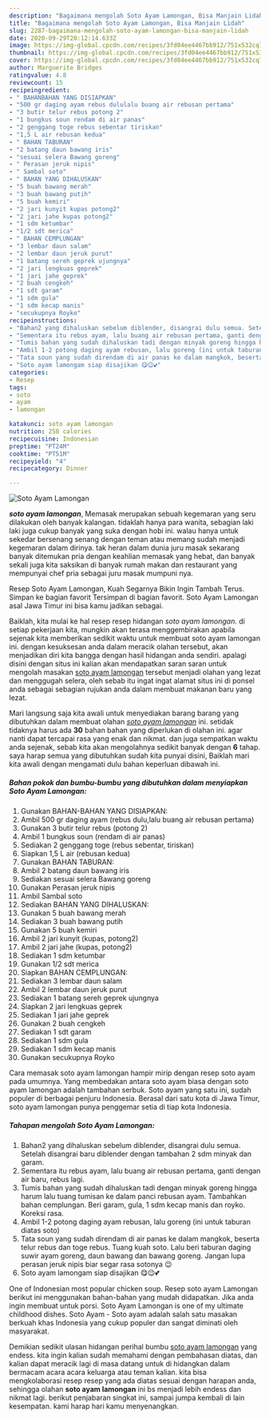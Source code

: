 ```yaml
---
description: "Bagaimana mengolah Soto Ayam Lamongan, Bisa Manjain Lidah"
title: "Bagaimana mengolah Soto Ayam Lamongan, Bisa Manjain Lidah"
slug: 2287-bagaimana-mengolah-soto-ayam-lamongan-bisa-manjain-lidah
date: 2020-09-29T20:12:14.633Z
image: https://img-global.cpcdn.com/recipes/3fd04ee4467bb912/751x532cq70/soto-ayam-lamongan-foto-resep-utama.jpg
thumbnail: https://img-global.cpcdn.com/recipes/3fd04ee4467bb912/751x532cq70/soto-ayam-lamongan-foto-resep-utama.jpg
cover: https://img-global.cpcdn.com/recipes/3fd04ee4467bb912/751x532cq70/soto-ayam-lamongan-foto-resep-utama.jpg
author: Marguerite Bridges
ratingvalue: 4.8
reviewcount: 15
recipeingredient:
- " BAHANBAHAN YANG DISIAPKAN"
- "500 gr daging ayam rebus dululalu buang air rebusan pertama"
- "3 butir telur rebus potong 2"
- "1 bungkus soun rendam di air panas"
- "2 genggang toge rebus sebentar tiriskan"
- "1,5 L air rebusan kedua"
- " BAHAN TABURAN"
- "2 batang daun bawang iris"
- "sesuai selera Bawang goreng"
- " Perasan jeruk nipis"
- " Sambal soto"
- " BAHAN YANG DIHALUSKAN"
- "5 buah bawang merah"
- "3 buah bawang putih"
- "5 buah kemiri"
- "2 jari kunyit kupas potong2"
- "2 jari jahe kupas potong2"
- "1 sdm ketumbar"
- "1/2 sdt merica"
- " BAHAN CEMPLUNGAN"
- "3 lembar daun salam"
- "2 lembar daun jeruk purut"
- "1 batang sereh geprek ujungnya"
- "2 jari lengkuas geprek"
- "1 jari jahe geprek"
- "2 buah cengkeh"
- "1 sdt garam"
- "1 sdm gula"
- "1 sdm kecap manis"
- "secukupnya Royko"
recipeinstructions:
- "Bahan2 yang dihaluskan sebelum diblender, disangrai dulu semua. Setelah disangrai baru diblender dengan tambahan 2 sdm minyak dan garam."
- "Sementara itu rebus ayam, lalu buang air rebusan pertama, ganti dengan air baru, rebus lagi."
- "Tumis bahan yang sudah dihaluskan tadi dengan minyak goreng hingga harum lalu tuang tumisan ke dalam panci rebusan ayam. Tambahkan bahan cemplungan. Beri garam, gula, 1 sdm kecap manis dan royko. Koreksi rasa."
- "Ambil 1-2 potong daging ayam rebusan, lalu goreng (ini untuk taburan diatas soto)"
- "Tata soun yang sudah direndam di air panas ke dalam mangkok, beserta telur rebus dan toge rebus. Tuang kuah soto. Lalu beri taburan daging suwir ayam goreng, daun bawang dan bawang goreng. Jangan lupa perasan jeruk nipis biar segar rasa sotonya 😉"
- "Soto ayam lamongam siap disajikan 😋😉💕"
categories:
- Resep
tags:
- soto
- ayam
- lamongan

katakunci: soto ayam lamongan 
nutrition: 258 calories
recipecuisine: Indonesian
preptime: "PT24M"
cooktime: "PT51M"
recipeyield: "4"
recipecategory: Dinner

---
```



![Soto Ayam Lamongan](https://img-global.cpcdn.com/recipes/3fd04ee4467bb912/751x532cq70/soto-ayam-lamongan-foto-resep-utama.jpg)

<b><i>soto ayam lamongan</i></b>, Memasak merupakan sebuah kegemaran yang seru dilakukan oleh banyak kalangan. tidaklah hanya para wanita, sebagian laki laki juga cukup banyak yang suka dengan hobi ini. walau hanya untuk sekedar bersenang senang dengan teman atau memang sudah menjadi kegemaran dalam dirinya. tak heran dalam dunia juru masak sekarang banyak ditemukan pria dengan keahlian memasak yang hebat, dan banyak sekali juga kita saksikan di banyak rumah makan dan restaurant yang mempunyai chef pria sebagai juru masak mumpuni nya.

Resep Soto Ayam Lamongan, Kuah Segarnya Bikin Ingin Tambah Terus. Simpan ke bagian favorit Tersimpan di bagian favorit. Soto Ayam Lamongan asal Jawa Timur ini bisa kamu jadikan sebagai.

Baiklah, kita mulai ke hal resep resep hidangan <i>soto ayam lamongan</i>. di setiap pekerjaan kita, mungkin akan terasa menggembirakan apabila sejenak kita memberikan sedikit waktu untuk membuat soto ayam lamongan ini. dengan kesuksesan anda dalam meracik olahan tersebut, akan menjadikan diri kita bangga dengan hasil hidangan anda sendiri. apalagi disini dengan situs ini kalian akan mendapatkan saran saran untuk mengolah masakan <u>soto ayam lamongan</u> tersebut menjadi olahan yang lezat dan menggugah selera, oleh sebab itu ingat ingat alamat situs ini di ponsel anda sebagai sebagian rujukan anda dalam membuat makanan baru yang lezat.


Mari langsung saja kita awali untuk menyediakan barang barang yang dibutuhkan dalam membuat olahan <u><i>soto ayam lamongan</i></u> ini. setidak tidaknya harus ada <b>30</b> bahan bahan yang diperlukan di olahan ini. agar nanti dapat tercapai rasa yang enak dan nikmat. dan juga sempatkan waktu anda sejenak, sebab kita akan mengolahnya sedikit banyak dengan <b>6</b> tahap. saya harap semua yang dibutuhkan sudah kita punyai disini, Baiklah mari kita awali dengan mengamati dulu bahan keperluan dibawah ini.

<!--inarticleads1-->

##### Bahan pokok dan bumbu-bumbu yang dibutuhkan dalam menyiapkan Soto Ayam Lamongan:

1. Gunakan  BAHAN-BAHAN YANG DISIAPKAN:
1. Ambil 500 gr daging ayam (rebus dulu,lalu buang air rebusan pertama)
1. Gunakan 3 butir telur rebus (potong 2)
1. Ambil 1 bungkus soun (rendam di air panas)
1. Sediakan 2 genggang toge (rebus sebentar, tiriskan)
1. Siapkan 1,5 L air (rebusan kedua)
1. Gunakan  BAHAN TABURAN:
1. Ambil 2 batang daun bawang iris
1. Sediakan sesuai selera Bawang goreng
1. Gunakan  Perasan jeruk nipis
1. Ambil  Sambal soto
1. Sediakan  BAHAN YANG DIHALUSKAN:
1. Gunakan 5 buah bawang merah
1. Sediakan 3 buah bawang putih
1. Gunakan 5 buah kemiri
1. Ambil 2 jari kunyit (kupas, potong2)
1. Ambil 2 jari jahe (kupas, potong2)
1. Sediakan 1 sdm ketumbar
1. Gunakan 1/2 sdt merica
1. Siapkan  BAHAN CEMPLUNGAN:
1. Sediakan 3 lembar daun salam
1. Ambil 2 lembar daun jeruk purut
1. Sediakan 1 batang sereh geprek ujungnya
1. Siapkan 2 jari lengkuas geprek
1. Sediakan 1 jari jahe geprek
1. Gunakan 2 buah cengkeh
1. Sediakan 1 sdt garam
1. Sediakan 1 sdm gula
1. Sediakan 1 sdm kecap manis
1. Gunakan secukupnya Royko


Cara memasak soto ayam lamongan hampir mirip dengan resep soto ayam pada umumnya. Yang membedakan antara soto ayam biasa dengan soto ayam lamongan adalah tambahan serbuk. Soto ayam yang satu ini, sudah populer di berbagai penjuru Indonesia. Berasal dari satu kota di Jawa Timur, soto ayam lamongan punya penggemar setia di tiap kota Indonesia. 

<!--inarticleads2-->

##### Tahapan mengolah Soto Ayam Lamongan:

1. Bahan2 yang dihaluskan sebelum diblender, disangrai dulu semua. Setelah disangrai baru diblender dengan tambahan 2 sdm minyak dan garam.
1. Sementara itu rebus ayam, lalu buang air rebusan pertama, ganti dengan air baru, rebus lagi.
1. Tumis bahan yang sudah dihaluskan tadi dengan minyak goreng hingga harum lalu tuang tumisan ke dalam panci rebusan ayam. Tambahkan bahan cemplungan. Beri garam, gula, 1 sdm kecap manis dan royko. Koreksi rasa.
1. Ambil 1-2 potong daging ayam rebusan, lalu goreng (ini untuk taburan diatas soto)
1. Tata soun yang sudah direndam di air panas ke dalam mangkok, beserta telur rebus dan toge rebus. Tuang kuah soto. Lalu beri taburan daging suwir ayam goreng, daun bawang dan bawang goreng. Jangan lupa perasan jeruk nipis biar segar rasa sotonya 😉
1. Soto ayam lamongam siap disajikan 😋😉💕


One of Indonesian most popular chicken soup. Resep soto ayam Lamongan berikut ini menggunakan bahan-bahan yang mudah didapatkan. Jika anda ingin membuat untuk porsi. Soto Ayam Lamongan is one of my ultimate childhood dishes. Soto Ayam - Soto ayam adalah salah satu masakan berkuah khas Indonesia yang cukup populer dan sangat diminati oleh masyarakat. 

Demikian sedikit ulasan hidangan perihal bumbu <u>soto ayam lamongan</u> yang endess. kita ingin kalian sudah memahami dengan pembahasan diatas, dan kalian dapat meracik lagi di masa datang untuk di hidangkan dalam bermacam acara acara keluarga atau teman kalian. kita bisa mengkolaborasi resep resep yang ada diatas sesuai dengan harapan anda, sehingga olahan <b>soto ayam lamongan</b> ini bs menjadi lebih endess dan nikmat lagi. berikut penjabaran singkat ini, sampai jumpa kembali di lain kesempatan. kami harap hari kamu menyenangkan.
